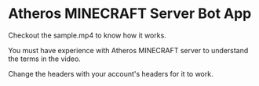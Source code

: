 # Atheros MINECRAFT Server Bot App

Checkout the sample.mp4 to know how it works.

You must have experience with Atheros MINECRAFT server to understand the terms in the video.

Change the headers with your account's headers for it to work.

